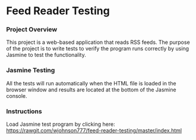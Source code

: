 # Feed Reader Testing

### Project Overview
This project is a web-based application that reads RSS feeds.  The purpose of the project is to write tests to verify the program runs correctly by using Jasmine to test the functionality.

### Jasmine Testing
All the tests will run automatically when the HTML file is loaded in the browser window and results are located at the bottom of the Jasmine console.

### Instructions

Load Jasmine test program by clicking here: https://rawgit.com/wjohnson777/feed-reader-testing/master/index.html

